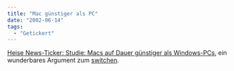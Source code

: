 ```yaml
---
title: "Mac günstiger als PC"
date: "2002-06-14"
tags:
  - "Getickert"
---
```


[Heise News-Ticker: Studie: Macs auf Dauer günstiger als Windows-PCs](http://www.heise.de/newsticker/data/jes-13.06.02-001/), ein wunderbares Argument zum [switchen](http://www.apple.com/switch/).
